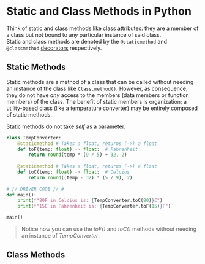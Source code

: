# Static and Class Methods in Python
Think of static and class methods like class attributes: they are a member of a class but not bound to any particular instance of said class. <br />
Static and class methods are denoted by the `@staticmethod` and `@classmethod` [decorators](https://realpython.com/primer-on-python-decorators/#simple-decorators) respectively.

## Static Methods
Static methods are a method of a class that can be called without needing an instance of the class like `Class.method()`. However, as consequence, they do not have _any_ access
to the members (data members or function members) of the class. The benefit of static members is organization; a utility-based class (like a temperature converter) may be 
entirely composed of static methods.

Static methods do not take _self_ as a parameter.
```Python
class TempConverter:
    @staticmethod # Takes a float, returns (->) a float
    def toF(temp: float) -> float:  # Fahrenheit
        return round(temp * (9 / 5) + 32, 2)
    
    @staticmethod # Takes a float, returns (->) a float
    def toC(temp: float) -> float:  # Celcius
        return round((temp - 32) * (5 / 9), 2)
    
# // DRIVER CODE // # 
def main():
    print(f"80F in Celcius is: {TempConverter.toC(80)}C")
    print(f"15C in Fahrenheit is: {TempConverter.toF(15)}F")

main()
```
> Notice how you can use the _toF()_ and _toC()_ methods without needing an instance of _TempConverter_.

## Class Methods
